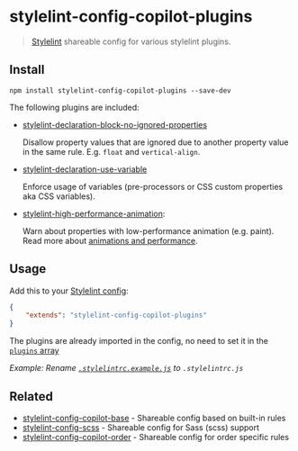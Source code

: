 # stylelint-config-copilot-plugins

> [Stylelint](https://stylelint.io) shareable config for various stylelint plugins.


## Install

```
npm install stylelint-config-copilot-plugins --save-dev 
```

The following plugins are included:
- [stylelint-declaration-block-no-ignored-properties](https://github.com/kristerkari/stylelint-declaration-block-no-ignored-properties) 
  
  Disallow property values that are ignored due to another property value in the same rule. E.g. `float` and `vertical-align`.


- [stylelint-declaration-use-variable](https://github.com/sh-waqar/stylelint-declaration-use-variable) 

  Enforce usage of variables (pre-processors or CSS custom properties aka CSS variables).


- [stylelint-high-performance-animation](https://github.com/kristerkari/stylelint-high-performance-animation): 

  Warn about properties with low-performance animation (e.g. paint). Read more about [animations and performance](https://developers.google.com/web/fundamentals/design-and-ux/animations/animations-and-performance).


## Usage

Add this to your [Stylelint config](https://stylelint.io/user-guide/configuration/):

```json
{
	"extends": "stylelint-config-copilot-plugins"
}
```

The plugins are already imported in the config, no need to set it in the [`plugins` array](https://github.com/stylelint/stylelint/blob/master/docs/user-guide/configuration.md#plugins)

_Example: Rename [`.stylelintrc.example.js`](.stylelintrc.example.js) to `.stylelintrc.js`_


## Related

- [stylelint-config-copilot-base](https://github.com/fuhlig/stylelint-config-copilot/tree/master/packages/stylelint-config-copilot-base) - Shareable config based on built-in rules
- [stylelint-config-scss](https://github.com/fuhlig/stylelint-config-copilot/tree/master/packages/stylelint-config-copilot-scss) - Shareable config for Sass (scss) support
- [stylelint-config-copilot-order](https://github.com/fuhlig/stylelint-config-copilot/tree/master/packages/stylelint-config-copilot-order) - Shareable config for order specific rules
